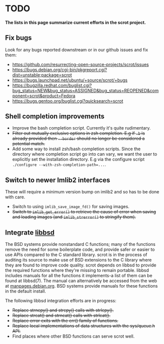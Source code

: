 # TODO

#### The lists in this page summarize current efforts in the scrot project.

## Fix bugs

Look for any bugs reported downstream or in our github issues and fix them:
- <https://github.com/resurrecting-open-source-projects/scrot/issues>
- <https://bugs.debian.org/cgi-bin/pkgreport.cgi?dist=unstable;package=scrot>
- <https://bugs.launchpad.net/ubuntu/+source/scrot/+bugs>
- <https://bugzilla.redhat.com/buglist.cgi?bug_status=NEW&bug_status=ASSIGNED&bug_status=REOPENED&component=scrot&product=Fedora>
- <https://bugs.gentoo.org/buglist.cgi?quicksearch=scrot>

## Shell completion improvements

- Improve the bash completion script. Currently it's quite rudimentary.
- ~~Filter out mutually exclusive options in zsh completion. E.g if `-b` is
  already provided then `--border` should no longer be considered a potential
  match.~~
- Add some way to install zsh/bash completion scripts. Since the directory where
  completion script go into can vary, we want the user to explicitly set the
  installation directory. E.g via the configure script
  `./configure --with-zsh-completion-path=...`.

## Switch to newer Imlib2 interfaces

These will require a minimum version bump on imlib2 and so has to be done with
care.

- Switch to using `imlib_save_image_fd()` for saving images.
- ~~Switch to `imlib_get_error()` to retrieve the cause of error when saving and
  loading images (and `imlib_strerror()` to stringify them).~~

## Integrate [libbsd](https://libbsd.freedesktop.org/wiki/)

The BSD systems provide nonstandard C functions; many of the functions remove
the need for some boilerplate code, and provide safer or easier to use APIs
compared to the C standard library.
scrot is in the process of auditing its source to make use of BSD extensions
to the C library where they are found to improve code quality. scrot depends on
libbsd to provide the required functions where they're missing to remain
portable. libbsd includes manuals for all the functions it implements-a list of
them can be found at libbsd(7). The manual can alternatively be accessed from
the web at [manpages.debian.org](https://manpages.debian.org/unstable/libbsd-dev/libbsd.7.en.html).
BSD systems provide manuals for these functions in the default install.

The following libbsd integration efforts are in progress:
- ~~Replace strncpy() and strcpy() calls with strlcpy().~~
- ~~Replace strcat() and strncat() calls with strlcat().~~
- ~~Replace error exits with the err() family of functions.~~
- ~~Replace local implementations of data structures with the sys/queue.h API.~~
- Find places where other BSD functions can serve scrot well.
